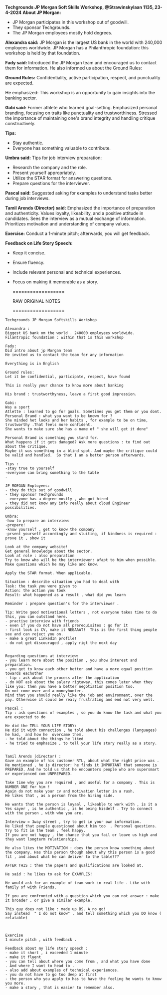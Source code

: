 **Techgrounds JP Morgan Soft Skills Workshop, @Strawinskylaan 1135, 23-4-2024** 
**About JP Morgan:**

- JP Morgan participates in this workshop out of goodwill.
- They sponsor Techgrounds.
- The JP Morgan employees mostly hold degrees.

**Alexandra said:**
JP Morgan is the largest US bank in the world with 240,000 employees worldwide.
JP Morgan has a Philanthropic foundation: this workshop is held by that foundation.

**Fady said:**
Introduced the JP Morgan team and encouraged us to contact them for information. He also informed us about the Ground Rules:

**Ground Rules:**
Confidentiality, active participation, respect, and punctuality are expected.

He emphasized: This workshop is an opportunity to gain insights into the banking sector.

**Gabi said:**
Former athlete who learned goal-setting.
Emphasized personal branding, focusing on traits like punctuality and trustworthiness.
Stressed the importance of maintaining one's brand integrity and handling critique constructively.

**Tips:**

- Stay authentic.
- Everyone has something valuable to contribute.

**Umbra said:**
Tips for job interview preparation:

- Research the company and the role.
- Present yourself appropriately.
- Utilize the STAR format for answering questions.
- Prepare questions for the interviewer.

**Pascal said:**
Suggested asking for examples to understand tasks better during job interviews.

**Tamil Arends (Director) said:**
Emphasized the importance of preparation and authenticity.
Values loyalty, likeability, and a positive attitude in candidates.
Sees the interview as a mutual exchange of information.
Prioritizes motivation and understanding of company values.

**Exercise:**
Conduct a 1-minute pitch; afterwards, you will get feedback.

**Feedback on Life Story Speech:**

- Keep it concise.
- Ensure fluency.
- Include relevant personal and technical experiences.
- Focus on making it memorable as a story.

  ==================

  RAW ORIGINAL NOTES

  ==================

```
Techgrounds JP Morgan Softskills Workshop

Alexandra : 
Biggest US bank om the world . 240000 employees worldwide.
Filantropic foundation : within that is this workshop

Fady:
Did intro about jp Morgan team
He invited us to contact the team for any information 

Everything is in English 

Ground rules:
Let it be confidential, participate, respect, have found 

This is really your chance to know more about banking 

His brand : trustworthyness, leave a first good impression. 

Gabi:
Was a sport 
Atlette : learned to go for goals. Sometimes you get them or you dont. 
Personal Brand : what you want to be known for ?
She minded het looks and her habits , for example to be on time, trustworthy .That feels more confident.
She wants to make sure she has a name of " she will get it done" 

Personal Brand is something you stand for.
What happens if it gets damaged? Ask more questions : to find out about the critique. 
Maybe it was something in a blind spot. And maybe the critique could be valid and handled.  So that I am a better person afterwards. 

Tips : 
-stay true to yourself
-everyone can bring something to the table
-

JP MOEGAN Employees:
- they do this out of goodwill
- they sponsor Techgrounds
- everyone has a degree mostly , who got hired
- they did not know any info really about cloud Engineer possibilities.

Umbra:
-how to prepare an interview:
-prepare!
-know yourself , get to know the company 
-prsent yourself accordingly and sluiting, if kindness is required : prove it , show it

Look at the company website!
Get general knowledge about the sector. 
Look at role : also preparation
Try to know who will be the interviewer: afapt to him when possible. Make questions which he may like and know. 

Apply the STAR format. When applicable.

Situation : describe situation you had to deal with
Task: the task you were given to 
Action: the action you took 
Result: what happened as a result , what did you learn 

Reminder : prepare question's for the interviewer . 

Tip: Write good motivational letters , not everyone takes time to do this, you can outstand here.
- practise interview with friends 
- even if you do not have all prerequisites : go for it
- first look is CV, make it NEEAAAT!  This is the first thing people see and can reject you on. 
- make a great LinkedIn profile!
- do not get discouraged , apply rigt the next day


Regarding questions at interview: 
- you learn more about the position , you show interest and preparation. 
- you get to know each other better and have a more equal position towards eachother
- tip : ask about the process after the application 
- do NOT ask about the salary rigtaway, this comes later when they like you: then you have a better negotiation position too.
Do not come over and a moneyhunter. 
Mind that you should really like the job and environment, over the pay. Otherwise it could be realy frustrating and end not very well. 

Pascal :
Tip : ask questions of examples , so you do know the task and what you are expected to do

He did the TELL YOUR LIFE STORY: 
He did it with connection , he told about his challenges (languages) he had,  and how he  overcame them. 
- he told about the things he liked 
- he tried to emphasize , to tell your life story really as a story. 


Tamil Arends (director) :
Gave an example of his customer RTL, about what the right price was . 
He mentioned , he is director: he finds it IMPORTANT that someone is PREPARED. And he told us that he encounters people who are supersmart or experienced com UNPREPARED.

Take time why you are required , and useful for a company . This is NUMBER ONE for him !
Again do not make your cv and motivation letter in a rush. 
He likes that , as a person from the hiring side. 

He wants that the person is loyaal , likeable to work with , is it a Yes sayer , is he authentic , is he being hisdelf . Try to connect with the person , with who you are. 

Interview = 3way street , try to get in your own information. 
He liked that people questioned about him too  . Personal questions. 
Try to fit in the team , feel happy. 
If you are not happy , the chance that you fail or leave us high and they want longterm relationships. 

He also likes the MOTIVATION : does the person know something about the company. Has this person though about why this person is a good fit , and about what he can deliver to the table???

AFTER THIS : then the papers and qualifications are looked at. 

He said : he likes to ask for EXAMPLES! 

He would ask for an example of team work in real life . Like with family of with Friends. 

If you are confronted with a question which you can not answer : make it broader , or give a similar example. 

This guy does not like : made up BS. A no go!
Say instead  " I do not know" , and tell something which you DO know ( relatable) 



Exercise 
1 minute pitch , with feedback . 

Feedback about my life story speech :
- make it short , i exceeded 1 minute 
- make it fluent
- you can tell about where you come from , and what you have done 
. And where I want to head to .
- also add about examples of technical experiences.
- you do not have to go too deep at first
- the person who you apply to has to have the feeling he wants to know you more.
- make a story , that is easier to remember also. 
```
